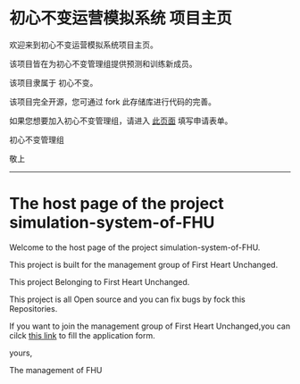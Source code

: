 # 初心不变运营模拟系统 项目主页
欢迎来到初心不变运营模拟系统项目主页。

该项目皆在为初心不变管理组提供预测和训练新成员。

该项目隶属于 初心不变。

该项目完全开源，您可通过 fork 此存储库进行代码的完善。

如果您想要加入初心不变管理组，请进入 [此页面](https://shimo.im/forms/o1tleFp2IQ8jbO4v/fill) 填写申请表单。

初心不变管理组

敬上

---

# The host page of the project simulation-system-of-FHU

Welcome to the host page of the project simulation-system-of-FHU.

This project is built for the management group of First Heart Unchanged.

This project Belonging to First Heart Unchanged.

This project is all Open source and you can fix bugs by fock this Repositories.

If you want to join the management group of First Heart Unchanged,you can cilck [this link](https://shimo.im/forms/o1tleFp2IQ8jbO4v/fill) to fill the application form.

yours,

The management of FHU
